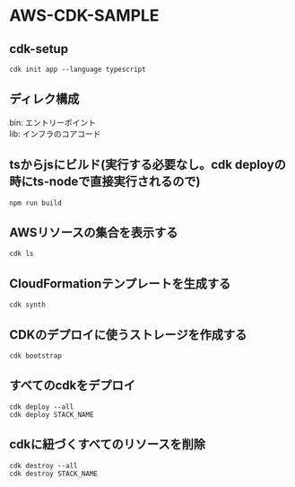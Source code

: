 # AWS-CDK-SAMPLE
## cdk-setup
```
cdk init app --language typescript
```

## ディレク構成
bin: エントリーポイント  
lib: インフラのコアコード  

## tsからjsにビルド(実行する必要なし。cdk deployの時にts-nodeで直接実行されるので)
```
npm run build
```

## AWSリソースの集合を表示する
```
cdk ls
```

## CloudFormationテンプレートを生成する
```
cdk synth
```

## CDKのデプロイに使うストレージを作成する
```
cdk bootstrap
```

## すべてのcdkをデプロイ
```
cdk deploy --all
cdk deploy STACK_NAME
```

## cdkに紐づくすべてのリソースを削除
```
cdk destroy --all
cdk destroy STACK_NAME
```